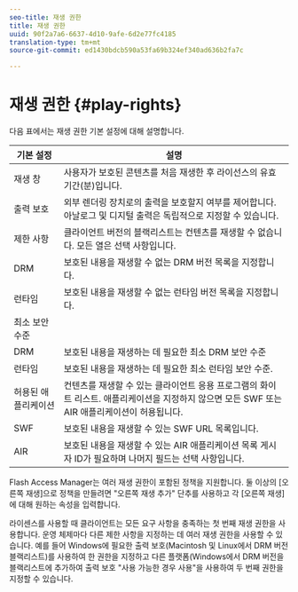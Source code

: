 ```yaml
---
seo-title: 재생 권한
title: 재생 권한
uuid: 90f2a7a6-6637-4d10-9afe-6d2e77fc4185
translation-type: tm+mt
source-git-commit: ed1430bdcb590a53fa69b324ef340ad636b2fa7c

---
```



# 재생 권한 {#play-rights}

다음 표에서는 재생 권한 기본 설정에 대해 설명합니다.

| 기본 설정 | 설명 |
|--- |--- |
| 재생 창 | 사용자가 보호된 콘텐츠를 처음 재생한 후 라이선스의 유효 기간(분)입니다. |
| 출력 보호 | 외부 렌더링 장치로의 출력을 보호할지 여부를 제어합니다. 아날로그 및 디지털 출력은 독립적으로 지정할 수 있습니다. |
| 제한 사항 | 클라이언트 버전의 블랙리스트는 컨텐츠를 재생할 수 없습니다. 모든 열은 선택 사항입니다. |
| DRM | 보호된 내용을 재생할 수 없는 DRM 버전 목록을 지정합니다. |
| 런타임 | 보호된 내용을 재생할 수 없는 런타임 버전 목록을 지정합니다. |
| 최소 보안 수준 |  |
| DRM | 보호된 내용을 재생하는 데 필요한 최소 DRM 보안 수준 |
| 런타임 | 보호된 내용을 재생하는 데 필요한 최소 런타임 보안 수준. |
| 허용된 애플리케이션 | 컨텐츠를 재생할 수 있는 클라이언트 응용 프로그램의 화이트 리스트. 애플리케이션을 지정하지 않으면 모든 SWF 또는 AIR 애플리케이션이 허용됩니다. |
| SWF | 보호된 내용을 재생할 수 있는 SWF URL 목록입니다. |
| AIR | 보호된 내용을 재생할 수 있는 AIR 애플리케이션 목록 게시자 ID가 필요하며 나머지 필드는 선택 사항입니다. |

Flash Access Manager는 여러 재생 권한이 포함된 정책을 지원합니다. 둘 이상의 [오른쪽 재생]으로 정책을 만들려면 &quot;오른쪽 재생 추가&quot; 단추를 사용하고 각 [오른쪽 재생]에 대해 원하는 속성을 입력합니다.

라이센스를 사용할 때 클라이언트는 모든 요구 사항을 충족하는 첫 번째 재생 권한을 사용합니다. 운영 체제마다 다른 제한 사항을 지정하는 데 여러 재생 권한을 사용할 수 있습니다. 예를 들어 Windows에 필요한 출력 보호(Macintosh 및 Linux에서 DRM 버전 블랙리스트)를 사용하여 한 권한을 지정하고 다른 플랫폼(Windows에서 DRM 버전을 블랙리스트에 추가하여 출력 보호 &quot;사용 가능한 경우 사용&quot;을 사용하여 두 번째 권한을 지정할 수 있습니다.
